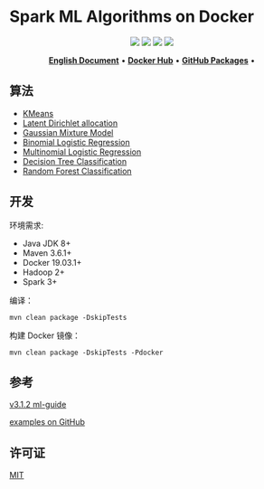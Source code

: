 # Spark ML Algorithms on Docker

<p align="center">
    <a href="https://github.com/shink/spark-ml-algorithm-docker/workflows"><img src="https://github.com/shink/spark-ml-algorithm-docker/workflows/Release/badge.svg" /></a>
    <a href="../LICENSE"><img src="https://img.shields.io/github/license/shink/spark-ml-algorithm-docker.svg" /></a>
    <img src="https://img.shields.io/github/repo-size/shink/spark-ml-algorithm-docker.svg" />
    <img src="https://img.shields.io/badge/language-scala-C22D40.svg" />
</p>

<p align="center">
    <a href="../README.md"><b>English Document</b></a> •
    <a href="https://hub.docker.com/u/tsund"><b>Docker Hub</b></a> •
    <a href="https://github.com/shink?tab=packages"><b>GitHub Packages</b></a> •
</p>

## 算法

- [KMeans](../kmeans)
- [Latent Dirichlet allocation](../lda)
- [Gaussian Mixture Model](../gmm)
- [Binomial Logistic Regression](../binomial-logistic-regression)
- [Multinomial Logistic Regression](../multinomial-logistic-regression)
- [Decision Tree Classification](../decision-tree-classification)
- [Random Forest Classification](../random-forest-classification)

## 开发

环境需求:

- Java JDK 8+
- Maven 3.6.1+
- Docker 19.03.1+
- Hadoop 2+
- Spark 3+

编译：

```shell
mvn clean package -DskipTests
```

构建 Docker 镜像：

```shell
mvn clean package -DskipTests -Pdocker
```

## 参考

[v3.1.2 ml-guide](https://spark.apache.org/docs/3.1.2/ml-guide.html)

[examples on GitHub](https://github.com/apache/spark/tree/master/examples/src/main/scala/org/apache/spark/examples/ml)

## 许可证

[MIT](LICENSE)
